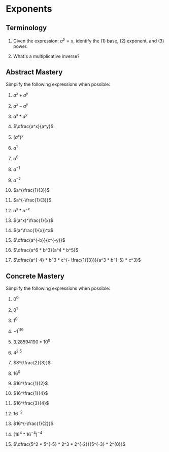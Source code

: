 # Exponents

## Terminology

1. Given the expression: $a^b = x$, identify the (1) base, (2) exponent, and (3) power.

2. What's a multiplicative inverse?

## Abstract Mastery

Simplify the following expressions when possible:

1. $a^x + a^y$

2. $a^x - a^y$

3. $a^x * a^y$

4. $\dfrac{a^x}{a^y}$

5. $(a^x)^y$

6. $a^1$

7. $a^0$

8. $a^{-1}$

9. $a^{-2}$

10. $a^{\frac{1}{3}}$

11. $a^{-\frac{1}{3}}$

12. $a^x * a^{-x}$

13. $(a^x)^\frac{1}{x}$

14. $(a^\frac{1}{x})^x$

15. $\dfrac{a^{-b}}{x^{-y}}$

16. $\dfrac{a^6 * b^3}{a^4 * b^5}$

17. $\dfrac{a^{-4} * b^3 * c^{- \frac{1}{3}}}{a^3 * b^{-5} * c^3}$

## Concrete Mastery

Simplify the following expressions when possible:

1. $0^0$

2. $0^1$

3. $1^0$

4. $-1^{119}$

5. $3.28594190 * 10^{8}$

6. $4^{2.5}$

7. $8^{\frac{2}{3}}$

8. $16^{0}$

9. $16^\frac{1}{2}$

10. $16^\frac{1}{4}$

11. $16^\frac{3}{4}$

12. $16^{-2}$

13. $16^{-\frac{1}{2}}$

14. $(16^4 * 16^{-4})^{-4}$

15. $\dfrac{5^2 * 5^{-5} * 2^3 * 2^{-2}}{5^{-3} * 2^{0}}$
